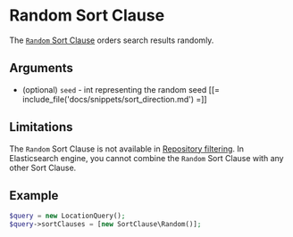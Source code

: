 # Random Sort Clause

The [`Random` Sort Clause](../../api/php_api/php_api_reference/classes/Ibexa-Contracts-Core-Repository-Values-Content-Query-SortClause-Random.html)
orders search results randomly.

## Arguments

- (optional) `seed` - int representing the random seed
[[= include_file('docs/snippets/sort_direction.md') =]]

## Limitations

The `Random` Sort Clause is not available in [Repository filtering](search_api.md#repository-filtering).
In Elasticsearch engine, you cannot combine the `Random` Sort Clause with any other Sort Clause.

## Example

``` php
$query = new LocationQuery();
$query->sortClauses = [new SortClause\Random()];
```
